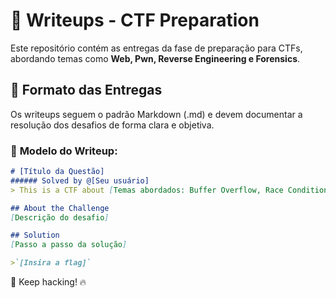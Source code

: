 # 📌 Writeups - CTF Preparation  

Este repositório contém as entregas da fase de preparação para CTFs, abordando temas como **Web, Pwn, Reverse Engineering e Forensics**.  

## 📜 Formato das Entregas  
Os writeups seguem o padrão Markdown (.md) e devem documentar a resolução dos desafios de forma clara e objetiva.  

### 🔹 **Modelo do Writeup:**  
```md
# [Título da Questão]  
###### Solved by @[Seu usuário]  
> This is a CTF about [Temas abordados: Buffer Overflow, Race Condition etc]  

## About the Challenge  
[Descrição do desafio]  

## Solution  
[Passo a passo da solução]  

>`[Insira a flag]`
```

🎯 Keep hacking! 🔥
